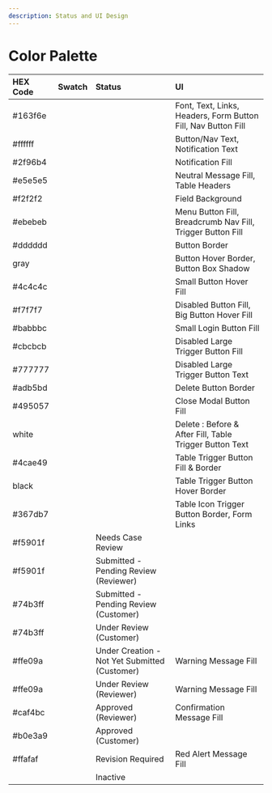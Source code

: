 ```yaml
---
description: Status and UI Design
---
```


# Color Palette

| HEX Code | Swatch | Status | UI |
| :--- | :--- | :--- | :--- |
| \#163f6e |  |  | Font, Text, Links, Headers, Form Button Fill, Nav Button Fill |
| \#ffffff |  |  | Button/Nav Text, Notification Text |
| \#2f96b4 |  |  | Notification Fill |
| \#e5e5e5 |  |  | Neutral Message Fill, Table Headers |
| \#f2f2f2 |  |  | Field Background |
| \#ebebeb |  |  | Menu Button Fill, Breadcrumb Nav Fill, Trigger Button Fill |
| \#dddddd |  |  | Button Border |
| gray |  |  | Button Hover Border, Button Box Shadow |
| \#4c4c4c |  |  | Small Button Hover Fill |
| \#f7f7f7 |  |  | Disabled Button Fill, Big Button Hover Fill |
| \#babbbc |  |  | Small Login Button Fill |
| \#cbcbcb |  |  | Disabled Large Trigger Button Fill |
| \#777777 |  |  | Disabled Large Trigger Button Text |
| \#adb5bd |  |  | Delete Button Border |
| \#495057 |  |  | Close Modal Button Fill |
| white |  |  | Delete : Before & After Fill, Table Trigger Button Text |
| \#4cae49 |  |  | Table Trigger Button Fill & Border |
| black |  |  | Table Trigger Button Hover Border |
| \#367db7 |  |  | Table Icon Trigger Button Border, Form Links |
| \#f5901f |  | Needs Case Review |  |
| \#f5901f |  | Submitted - Pending Review \(Reviewer\) |  |
| \#74b3ff |  | Submitted - Pending Review \(Customer\) |  |
| \#74b3ff |  | Under Review \(Customer\) |  |
| \#ffe09a |  | Under Creation - Not Yet Submitted \(Customer\) | Warning Message Fill |
| \#ffe09a |  | Under Review \(Reviewer\) | Warning Message Fill |
| \#caf4bc |  | Approved \(Reviewer\) | Confirmation Message Fill |
| \#b0e3a9 |  | Approved \(Customer\) |  |
| \#ffafaf |  | Revision Required | Red Alert Message Fill |
|  |  | Inactive |  |

